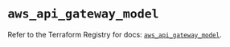 # `aws_api_gateway_model`

Refer to the Terraform Registry for docs: [`aws_api_gateway_model`](https://registry.terraform.io/providers/hashicorp/aws/6.15.0/docs/resources/api_gateway_model).
